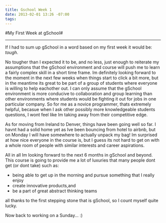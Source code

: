 ```yaml
---
title: Gschool Week 1
date: 2013-02-01 13:26 -07:00
tags:
---
```


#My First Week at gSchool# 
***

If I had to sum up gSchool in a word based on my first week it would be: *tough*. 

No tougher than I expected it to be, and no less, just enough to reiterate my assumptions that the gSchool environment and course will push me to learn a fairly complex skill in a short time frame. Im definitely looking forward to the moment in the next few weeks when things start to click a bit more, but in the meantime its great to be part of a group of students where everyone is willing to help eachother out. I can only assume that the gSchool environment is more conducive to collaboration and group learning than other environments where students would be fighting it out for jobs in one particular company. So for me as a novice programmer, thats extremely helpful, becasue when I ask other possibly more knowledgeable students questions, I wont feel like Im taking away from their competitive edge.

As for moving from Ireland to Denver, things have been going well so far. I havnt had a solid home yet as Ive been bouncing from hotel to airbnb, but on Monday I will have somewhere to actually unpack my bag! Im surprised at how nice everyone in the course is, but I guess its not hard to get on with a whole room of people with similar interests and career aspirations.

All in all Im looking forward to the next 6 months in gSchool and beyond. This course is going to provide me a lot of luxuries that many people dont get (or dont take) such as:

* being able to get up in the morning and pursue something that I really enjoy
* create innovative products,and
* be a part of great abstract thinking teams

all thanks to the first stepping stone that is gSchool, so I count myself quite lucky. 

Now back to working on a Sunday... :)



